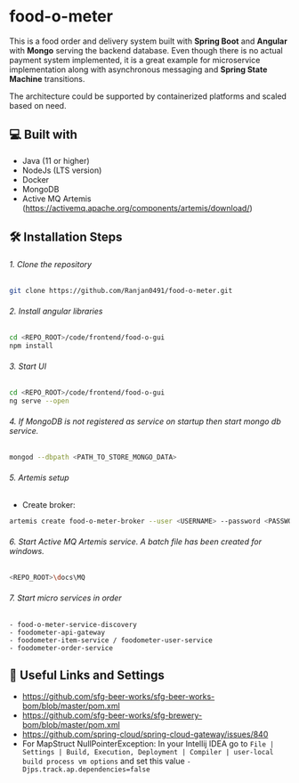 # food-o-meter
This is a food order and delivery system built with **Spring Boot** and **Angular** with **Mongo** serving the backend database. Even though there is no actual payment system implemented, it is a great example for microservice implementation along with asynchronous messaging and **Spring State Machine** transitions.

The architecture could be supported by containerized platforms and scaled based on need.


## 💻 Built with
- Java (11 or higher)
- NodeJs (LTS version)
- Docker
- MongoDB
- Active MQ Artemis (https://activemq.apache.org/components/artemis/download/)


## 🛠️ Installation Steps
###### 1. Clone the repository

```bash
git clone https://github.com/Ranjan0491/food-o-meter.git
```


###### 2. Install angular libraries 

```bash
cd <REPO_ROOT>/code/frontend/food-o-gui
npm install
```


###### 3. Start UI

```bash
cd <REPO_ROOT>/code/frontend/food-o-gui
ng serve --open
```


###### 4. If MongoDB is not registered as service on startup then start mongo db service.

```bash
mongod --dbpath <PATH_TO_STORE_MONGO_DATA> 
```


###### 5. Artemis setup

 - Create broker: 
```bash
artemis create food-o-meter-broker --user <USERNAME> --password <PASSWORD> --require-login
```


###### 6. Start Active MQ Artemis service. A batch file has been created for windows.
```bash
<REPO_ROOT>\docs\MQ
```

###### 7. Start micro services in order
    - food-o-meter-service-discovery
    - foodometer-api-gateway
    - foodometer-item-service / foodometer-user-service
    - foodometer-order-service


## 🙇 Useful Links and Settings
 - https://github.com/sfg-beer-works/sfg-beer-works-bom/blob/master/pom.xml
 - https://github.com/sfg-beer-works/sfg-brewery-bom/blob/master/pom.xml
 - https://github.com/spring-cloud/spring-cloud-gateway/issues/840
 - For MapStruct NullPointerException: In your Intellij IDEA go to `File | Settings | Build, Execution, Deployment | Compiler | user-local build process vm options` and set this value `-Djps.track.ap.dependencies=false`
